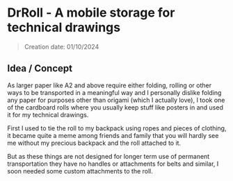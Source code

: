# DrRoll - A mobile storage for technical drawings

> Creation date: 01/10/2024

## Idea / Concept

As larger paper like A2 and above require either folding, rolling or other ways to be transported in a meaningful way and I personally dislike folding any paper for purposes other than origami (which I actually love), I took one of the cardboard rolls where you usually keep stuff like posters in and used it for my technical drawings.

First I used to tie the roll to my backpack using ropes and pieces of clothing, it became quite a meme among friends and family that you will hardly see me without my precious backpack and the roll attached to it.

But as these things are not designed for longer term use of permanent transportation they have no handles or attachments for belts and similar, I soon needed some custom attachments to the roll.